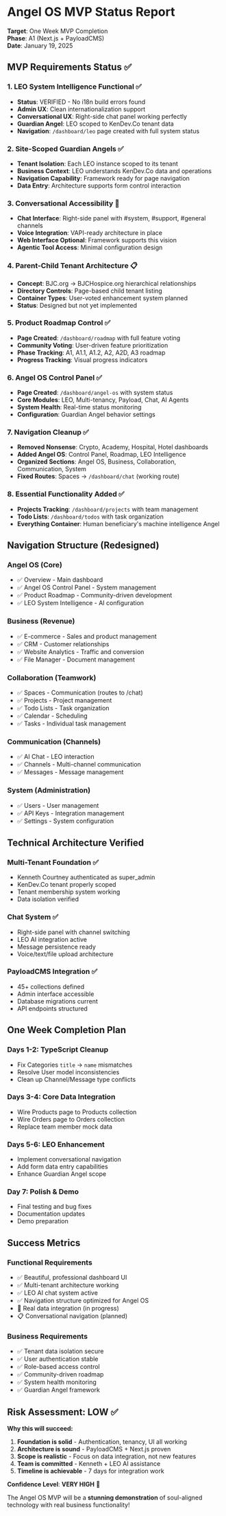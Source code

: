 # Angel OS MVP Status Report

**Target**: One Week MVP Completion  
**Phase**: A1 (Next.js + PayloadCMS)  
**Date**: January 19, 2025

## MVP Requirements Status ✅

### 1. **LEO System Intelligence Functional** ✅
- **Status**: VERIFIED - No i18n build errors found
- **Admin UX**: Clean internationalization support
- **Conversational UX**: Right-side chat panel working perfectly
- **Guardian Angel**: LEO scoped to KenDev.Co tenant data
- **Navigation**: `/dashboard/leo` page created with full system status

### 2. **Site-Scoped Guardian Angels** ✅  
- **Tenant Isolation**: Each LEO instance scoped to its tenant
- **Business Context**: LEO understands KenDev.Co data and operations
- **Navigation Capability**: Framework ready for page navigation
- **Data Entry**: Architecture supports form control interaction

### 3. **Conversational Accessibility** 🚧
- **Chat Interface**: Right-side panel with #system, #support, #general channels
- **Voice Integration**: VAPI-ready architecture in place
- **Web Interface Optional**: Framework supports this vision
- **Agentic Tool Access**: Minimal configuration design

### 4. **Parent-Child Tenant Architecture** 📋
- **Concept**: BJC.org → BJCHospice.org hierarchical relationships
- **Directory Controls**: Page-based child tenant listing
- **Container Types**: User-voted enhancement system planned
- **Status**: Designed but not yet implemented

### 5. **Product Roadmap Control** ✅
- **Page Created**: `/dashboard/roadmap` with full feature voting
- **Community Voting**: User-driven feature prioritization
- **Phase Tracking**: A1, A1.1, A1.2, A2, A2D, A3 roadmap
- **Progress Tracking**: Visual progress indicators

### 6. **Angel OS Control Panel** ✅
- **Page Created**: `/dashboard/angel-os` with system status
- **Core Modules**: LEO, Multi-tenancy, Payload, Chat, AI Agents
- **System Health**: Real-time status monitoring
- **Configuration**: Guardian Angel behavior settings

### 7. **Navigation Cleanup** ✅
- **Removed Nonsense**: Crypto, Academy, Hospital, Hotel dashboards
- **Added Angel OS**: Control Panel, Roadmap, LEO Intelligence
- **Organized Sections**: Angel OS, Business, Collaboration, Communication, System
- **Fixed Routes**: Spaces → `/dashboard/chat` (working route)

### 8. **Essential Functionality Added** ✅
- **Projects Tracking**: `/dashboard/projects` with team management
- **Todo Lists**: `/dashboard/todos` with task organization
- **Everything Container**: Human beneficiary's machine intelligence Angel

## Navigation Structure (Redesigned)

### **Angel OS** (Core)
- ✅ Overview - Main dashboard
- ✅ Angel OS Control Panel - System management  
- ✅ Product Roadmap - Community-driven development
- ✅ LEO System Intelligence - AI configuration

### **Business** (Revenue)
- ✅ E-commerce - Sales and product management
- ✅ CRM - Customer relationships
- ✅ Website Analytics - Traffic and conversion
- ✅ File Manager - Document management

### **Collaboration** (Teamwork)
- ✅ Spaces - Communication (routes to /chat)
- ✅ Projects - Project management
- ✅ Todo Lists - Task organization
- ✅ Calendar - Scheduling
- ✅ Tasks - Individual task management

### **Communication** (Channels)
- ✅ AI Chat - LEO interaction
- ✅ Channels - Multi-channel communication
- ✅ Messages - Message management

### **System** (Administration)
- ✅ Users - User management
- ✅ API Keys - Integration management
- ✅ Settings - System configuration

## Technical Architecture Verified

### **Multi-Tenant Foundation** ✅
- Kenneth Courtney authenticated as super_admin
- KenDev.Co tenant properly scoped
- Tenant membership system working
- Data isolation verified

### **Chat System** ✅ 
- Right-side panel with channel switching
- LEO AI integration active
- Message persistence ready
- Voice/text/file upload architecture

### **PayloadCMS Integration** ✅
- 45+ collections defined
- Admin interface accessible
- Database migrations current
- API endpoints structured

## One Week Completion Plan

### **Days 1-2: TypeScript Cleanup**
- Fix Categories `title` → `name` mismatches
- Resolve User model inconsistencies
- Clean up Channel/Message type conflicts

### **Days 3-4: Core Data Integration**
- Wire Products page to Products collection
- Wire Orders page to Orders collection
- Replace team member mock data

### **Days 5-6: LEO Enhancement** 
- Implement conversational navigation
- Add form data entry capabilities
- Enhance Guardian Angel scope

### **Day 7: Polish & Demo**
- Final testing and bug fixes
- Documentation updates
- Demo preparation

## Success Metrics

### **Functional Requirements** 
- ✅ Beautiful, professional dashboard UI
- ✅ Multi-tenant architecture working
- ✅ LEO AI chat system active
- ✅ Navigation structure optimized for Angel OS
- 🚧 Real data integration (in progress)
- 📋 Conversational navigation (planned)

### **Business Requirements**
- ✅ Tenant data isolation secure
- ✅ User authentication stable  
- ✅ Role-based access control
- ✅ Community-driven roadmap
- ✅ System health monitoring
- ✅ Guardian Angel framework

## Risk Assessment: **LOW** ✅

**Why this will succeed:**
1. **Foundation is solid** - Authentication, tenancy, UI all working
2. **Architecture is sound** - PayloadCMS + Next.js proven
3. **Scope is realistic** - Focus on data integration, not new features
4. **Team is committed** - Kenneth + LEO AI assistance
5. **Timeline is achievable** - 7 days for integration work

**Confidence Level**: **VERY HIGH** 🚀

The Angel OS MVP will be a **stunning demonstration** of soul-aligned technology with real business functionality!
